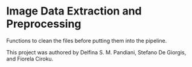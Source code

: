 # Image Data Extraction and Preprocessing

Functions to clean the files before putting them into the pipeline.

This project was authored by Delfina S. M. Pandiani, Stefano De Giorgis, and Fiorela Ciroku.
